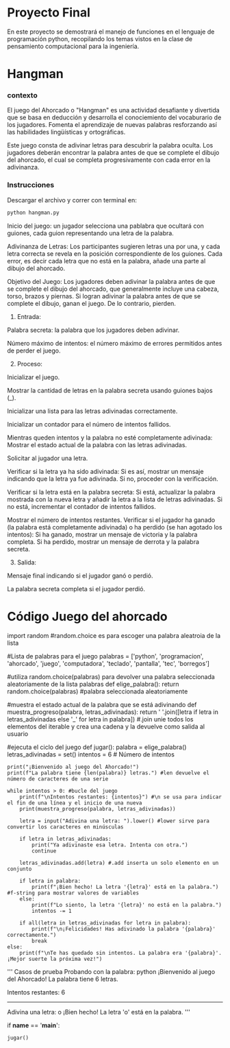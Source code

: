 # Proyecto Final
En este proyecto se demostrará el manejo de funciones en el lenguaje de programación python, recopilando los temas vistos en la clase de pensamiento computacional para la ingeniería. 

# Hangman

### contexto
El juego del Ahorcado o "Hangman" es una actividad desafiante y divertida que se basa en deducción y desarrolla el conociemiento del vocaburario de los jugadores. Fomenta el aprendizaje de nuevas palabras resforzando así las habilidades lingüísticas y ortográficas.

Este juego consta de adivinar letras para descubrir la palabra oculta. Los jugadores deberán encontrar la palabra antes de que se complete el dibujo del ahorcado, el cual se completa progresivamente con cada error en la adivinanza. 

### Instrucciones

Descargar el archivo y correr con terminal en:

```bash
python hangman.py
```

Inicio del juego: un jugador selecciona una pablabra que ocultará con guiones, cada guion representando una letra de la palabra. 

Adivinanza de Letras: Los participantes sugieren letras una por una, y cada letra correcta se revela en la posición correspondiente de los guiones. Cada error, es decir cada letra que no está en la palabra, añade una parte al dibujo del ahorcado.

Objetivo del Juego: Los jugadores deben adivinar la palabra antes de que se complete el dibujo del ahorcado, que generalmente incluye una cabeza, torso, brazos y piernas. Si logran adivinar la palabra antes de que se complete el dibujo, ganan el juego. De lo contrario, pierden.

1. Entrada:

Palabra secreta: la palabra que los jugadores deben adivinar.

Número máximo de intentos: el número máximo de errores permitidos antes de perder el juego.

2. Proceso:

Inicializar el juego.

Mostrar la cantidad de letras en la palabra secreta usando guiones bajos (_).

Inicializar una lista para las letras adivinadas correctamente.

Inicializar un contador para el número de intentos fallidos.

Mientras queden intentos y la palabra no esté completamente adivinada:
Mostrar el estado actual de la palabra con las letras adivinadas.

Solicitar al jugador una letra.

Verificar si la letra ya ha sido adivinada:
Si es así, mostrar un mensaje indicando que la letra ya fue adivinada.
Si no, proceder con la verificación.

Verificar si la letra está en la palabra secreta:
Si está, actualizar la palabra mostrada con la nueva letra y añadir la letra a la lista de letras adivinadas.
Si no está, incrementar el contador de intentos fallidos.

Mostrar el número de intentos restantes.
Verificar si el jugador ha ganado (la palabra está completamente adivinada) o ha perdido (se han agotado los intentos):
Si ha ganado, mostrar un mensaje de victoria y la palabra completa.
Si ha perdido, mostrar un mensaje de derrota y la palabra secreta.

3. Salida:

Mensaje final indicando si el jugador ganó o perdió.

La palabra secreta completa si el jugador perdió.

# Código Juego del ahorcado
import random #random.choice es para escoger una palabra aleatroia de la lista

#Lista de palabras para el juego
palabras = ['python', 'programacion', 'ahorcado', 'juego', 'computadora', 'teclado', 'pantalla', 'tec', 'borregos']

#utiliza random.choice(palabras) para devolver una palabra seleccionada aleatoriamente de la lista palabras
def elige_palabra():
    return random.choice(palabras) #palabra seleccionada aleatoriamente

#muestra el estado actual de la palabra que se está adivinando
def muestra_progreso(palabra, letras_adivinadas): 
    return ' '.join([letra if letra in letras_adivinadas else '_' for letra in palabra]) #.join unie todos los elementos del iterable y crea una cadena y la devuelve como salida al usuario

#ejecuta el ciclo del juego
def jugar():
    palabra = elige_palabra()
    letras_adivinadas = set()
    intentos = 6  # Número de intentos

    print("¡Bienvenido al juego del Ahorcado!")
    print(f"La palabra tiene {len(palabra)} letras.") #len devuelve el número de caracteres de una serie 

    while intentos > 0: #bucle del juego
        print(f"\nIntentos restantes: {intentos}") #\n se usa para indicar el fin de una línea y el inicio de una nueva
        print(muestra_progreso(palabra, letras_adivinadas))

        letra = input("Adivina una letra: ").lower() #lower sirve para convertir los caracteres en minúsculas

        if letra in letras_adivinadas:
            print("Ya adivinaste esa letra. Intenta con otra.")
            continue

        letras_adivinadas.add(letra) #.add inserta un solo elemento en un conjunto

        if letra in palabra:
            print(f"¡Bien hecho! La letra '{letra}' está en la palabra.") #f-string para mostrar valores de variables
        else:
            print(f"Lo siento, la letra '{letra}' no está en la palabra.")
            intentos -= 1

        if all(letra in letras_adivinadas for letra in palabra):
            print(f"\n¡Felicidades! Has adivinado la palabra '{palabra}' correctamente.")
            break
    else:
        print(f"\nTe has quedado sin intentos. La palabra era '{palabra}'. ¡Mejor suerte la próxima vez!")

'''
Casos de prueba
Probando con la palabra: python 
¡Bienvenido al juego del Ahorcado!
La palabra tiene 6 letras.

Intentos restantes: 6
_ _ _ _ _ _
Adivina una letra: o
¡Bien hecho! La letra 'o' está en la palabra.
'''

if __name__ == '__main__':

    jugar()

